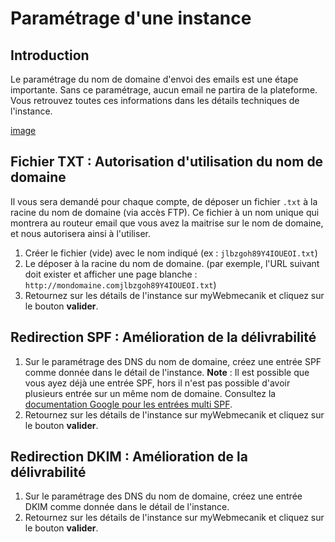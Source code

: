 # Paramétrage d'une instance

## Introduction ##

Le paramétrage du nom de domaine d'envoi des emails est une étape importante. Sans ce paramétrage, aucun email ne partira de la plateforme.
Vous retrouvez toutes ces informations dans les détails techniques de l'instance.

[image](instance-details.png)

## Fichier TXT : Autorisation d'utilisation du nom de domaine ##

Il vous sera demandé pour chaque compte, de déposer un fichier `.txt` à la racine du nom de domaine (via accès FTP). Ce fichier à un nom unique qui montrera au routeur email que vous avez la maitrise sur le nom de domaine, et nous autorisera ainsi à l'utiliser.

1. Créer le fichier (vide) avec le nom indiqué (ex : `jlbzgoh89Y4IOUEOI.txt`)
2. Le déposer à la racine du nom de domaine. (par exemple, l'URL suivant doit exister et afficher une page blanche : `http://mondomaine.comjlbzgoh89Y4IOUEOI.txt`)
3. Retournez sur les détails de l'instance sur myWebmecanik et cliquez sur le bouton **valider**.

## Redirection SPF : Amélioration de la délivrabilité ##

1. Sur le paramétrage des DNS du nom de domaine, créez une entrée SPF comme donnée dans le détail de l'instance. **Note** : Il est possible que vous ayez déjà une entrée SPF, hors il n'est pas possible d'avoir plusieurs entrée sur un même nom de domaine. Consultez la [documentation Google pour les entrées multi SPF](https://support.google.com/a/answer/4568483?hl=fr).
2. Retournez sur les détails de l'instance sur myWebmecanik et cliquez sur le bouton **valider**.

## Redirection DKIM : Amélioration de la délivrabilité ##

1. Sur le paramétrage des DNS du nom de domaine, créez une entrée DKIM comme donnée dans le détail de l'instance.
2. Retournez sur les détails de l'instance sur myWebmecanik et cliquez sur le bouton **valider**.
